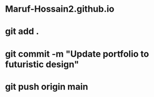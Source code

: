 # Maruf-Hossain2.github.io

# git add .
# git commit -m "Update portfolio to futuristic design"
# git push origin main
